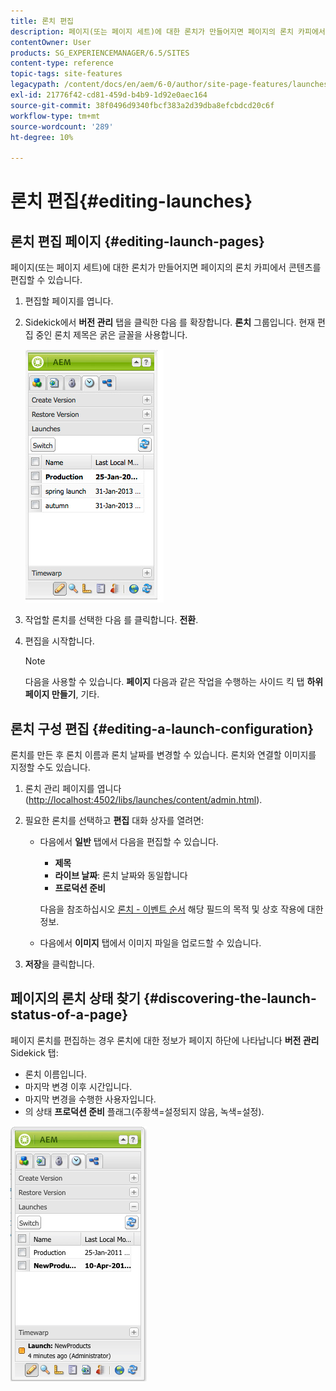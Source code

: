 ```yaml
---
title: 론치 편집
description: 페이지(또는 페이지 세트)에 대한 론치가 만들어지면 페이지의 론치 카피에서 콘텐츠를 편집할 수 있습니다.
contentOwner: User
products: SG_EXPERIENCEMANAGER/6.5/SITES
content-type: reference
topic-tags: site-features
legacypath: /content/docs/en/aem/6-0/author/site-page-features/launches
exl-id: 21776f42-cd81-459d-b4b9-1d92e0aec164
source-git-commit: 38f0496d9340fbcf383a2d39dba8efcbdcd20c6f
workflow-type: tm+mt
source-wordcount: '289'
ht-degree: 10%

---
```


# 론치 편집{#editing-launches}

## 론치 편집 페이지 {#editing-launch-pages}

페이지(또는 페이지 세트)에 대한 론치가 만들어지면 페이지의 론치 카피에서 콘텐츠를 편집할 수 있습니다.

1. 편집할 페이지를 엽니다.
1. Sidekick에서 **버전 관리** 탭을 클릭한 다음 를 확장합니다. **론치** 그룹입니다. 현재 편집 중인 론치 제목은 굵은 글꼴을 사용합니다.

   ![chlimage_1-13](assets/chlimage_1-13.jpeg)

1. 작업할 론치를 선택한 다음 를 클릭합니다. **전환**.
1. 편집을 시작합니다.

   >[!NOTE]
   >
   >다음을 사용할 수 있습니다. **페이지** 다음과 같은 작업을 수행하는 사이드 킥 탭 **하위 페이지 만들기**, 기타.

## 론치 구성 편집 {#editing-a-launch-configuration}

론치를 만든 후 론치 이름과 론치 날짜를 변경할 수 있습니다. 론치와 연결할 이미지를 지정할 수도 있습니다.

1. 론치 관리 페이지를 엽니다([http://localhost:4502/libs/launches/content/admin.html](http://localhost:4502/libs/launches/content/admin.html)).

1. 필요한 론치를 선택하고 **편집** 대화 상자를 열려면:

   * 다음에서 **일반** 탭에서 다음을 편집할 수 있습니다.

      * **제목**
      * **라이브 날짜**: 론치 날짜와 동일합니다
      * **프로덕션 준비**

     다음을 참조하십시오 [론치 - 이벤트 순서](/help/sites-authoring/launches.md#launches-the-order-of-events) 해당 필드의 목적 및 상호 작용에 대한 정보.

   * 다음에서 **이미지** 탭에서 이미지 파일을 업로드할 수 있습니다.

1. **저장**&#x200B;을 클릭합니다.

## 페이지의 론치 상태 찾기 {#discovering-the-launch-status-of-a-page}

페이지 론치를 편집하는 경우 론치에 대한 정보가 페이지 하단에 나타납니다 **버전 관리** Sidekick 탭:

* 론치 이름입니다.
* 마지막 변경 이후 시간입니다.
* 마지막 변경을 수행한 사용자입니다.
* 의 상태 **프로덕션 준비** 플래그(주황색=설정되지 않음, 녹색=설정).

![chlimage_1-186](assets/chlimage_1-186.png)
